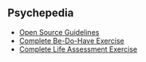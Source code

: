 ## Psychepedia

*   [Open Source Guidelines](open_source_guidelines.md)
*   [Complete Be-Do-Have Exercise](be_do_have_exercise.md)
*   [Complete Life Assessment Exercise](complete_life_assessment_exercise.md)
